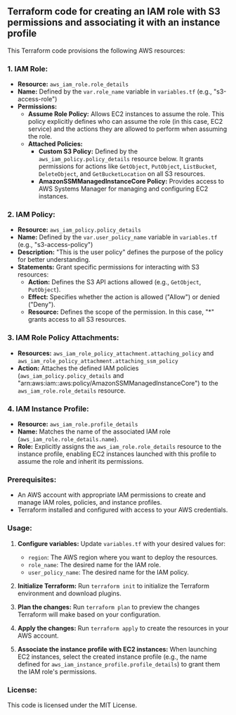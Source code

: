 ## Terraform code for creating an IAM role with S3 permissions and associating it with an instance profile

This Terraform code provisions the following AWS resources:

### 1. IAM Role:

* **Resource:** `aws_iam_role.role_details`
* **Name:** Defined by the `var.role_name` variable in `variables.tf` (e.g., "s3-access-role")
* **Permissions:**
    * **Assume Role Policy:** Allows EC2 instances to assume the role. This policy explicitly defines who can assume the role (in this case, EC2 service) and the actions they are allowed to perform when assuming the role.
    * **Attached Policies:**
        * **Custom S3 Policy:** Defined by the `aws_iam_policy.policy_details` resource below. It grants permissions for actions like `GetObject`, `PutObject`, `ListBucket`, `DeleteObject`, and `GetBucketLocation` on all S3 resources.
        * **AmazonSSMManagedInstanceCore Policy:** Provides access to AWS Systems Manager for managing and configuring EC2 instances.

### 2. IAM Policy:

* **Resource:** `aws_iam_policy.policy_details`
* **Name:** Defined by the `var.user_policy_name` variable in `variables.tf` (e.g., "s3-access-policy")
* **Description:** "This is the user policy" defines the purpose of the policy for better understanding.
* **Statements:** Grant specific permissions for interacting with S3 resources:
    * **Action:** Defines the S3 API actions allowed (e.g., `GetObject`, `PutObject`).
    * **Effect:** Specifies whether the action is allowed ("Allow") or denied ("Deny").
    * **Resource:** Defines the scope of the permission. In this case, "*" grants access to all S3 resources.

### 3. IAM Role Policy Attachments:

* **Resources:** `aws_iam_role_policy_attachment.attaching_policy` and `aws_iam_role_policy_attachment.attaching_ssm_policy`
* **Action:** Attaches the defined IAM policies (`aws_iam_policy.policy_details` and "arn:aws:iam::aws:policy/AmazonSSMManagedInstanceCore") to the `aws_iam_role.role_details` resource.

### 4. IAM Instance Profile:

* **Resource:** `aws_iam_role.profile_details`
* **Name:** Matches the name of the associated IAM role (`aws_iam_role.role_details.name`).
* **Role:** Explicitly assigns the `aws_iam_role.role_details` resource to the instance profile, enabling EC2 instances launched with this profile to assume the role and inherit its permissions.

### Prerequisites:

* An AWS account with appropriate IAM permissions to create and manage IAM roles, policies, and instance profiles.
* Terraform installed and configured with access to your AWS credentials.

### Usage:

1. **Configure variables:** Update `variables.tf` with your desired values for:
    - `region`: The AWS region where you want to deploy the resources.
    - `role_name`: The desired name for the IAM role.
    - `user_policy_name`: The desired name for the IAM policy.

2. **Initialize Terraform:** Run `terraform init` to initialize the Terraform environment and download plugins.

3. **Plan the changes:** Run `terraform plan` to preview the changes Terraform will make based on your configuration.

4. **Apply the changes:** Run `terraform apply` to create the resources in your AWS account.

5. **Associate the instance profile with EC2 instances:** When launching EC2 instances, select the created instance profile (e.g., the name defined for `aws_iam_instance_profile.profile_details`) to grant them the IAM role's permissions.

### License:

This code is licensed under the MIT License.



